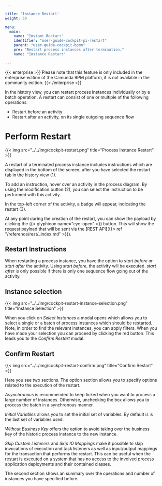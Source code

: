 ```yaml
---

title: 'Instance Restart'
weight: 50

menu:
  main:
    name: "Instant Restart"
    identifier: "user-guide-cockpit-pi-restart"
    parent: "user-guide-cockpit-bpmn"
    pre: "Restart process instances after termination."
    name: "Instance Restart"

---
```

{{< enterprise >}}
Please note that this feature is only included in the enterprise edition of the Camunda BPM platform, it is not available in the community edition.
{{< /enterprise >}}


In the history view, you can restart process instances individually or by a batch operation. A restart can consist of one or multiple of the following operations:

* Restart before an activity
* Restart after an activity, on its single outgoing sequence flow


# Perform Restart


{{< img src="../../img/cockpit-restart.png" title="Process Instance Restart" >}}

A restart of a terminated process instance includes instructions which are displayed in the bottom of the screen, after you have selected the restart tab in the history view (1).

To add an instruction, hover over an activity in the process diagram. By using the modification button (2), you can select the instruction to be performed with this activity.

In the top-left corner of the activity, a badge will appear, indicating the restart (3).

At any point during the creation of the restart, you can show the payload by clicking the {{< glyphicon name="eye-open" >}} button. This will show the request payload that will be sent via the [REST API]({{< ref "/reference/rest/_index.md" >}}).


## Restart Instructions

When restarting a process instance, you have the option to *start before* or *start after* the activity. Using *start before*, the activity will be executed. *start after* is only possible if there is only one sequence flow going out of the activity.

## Instance selection

{{< img src="../../img/cockpit-restart-instance-selection.png" title="Instance Selection" >}}

When you click on *Select Instances* a modal opens which allows you to select a single or a batch of process instances which should be restarted. Note, in order to find the relevant instances, you can apply filters. When you have made your selection you can proceed by clicking the red button. This leads you to the *Confirm Restart* modal.


## Confirm Restart

{{< img src="../../img/cockpit-restart-confirm.png" title="Confirm Restart" >}}

Here you see two sections. The option section allows you to specify options related to the execution of the restart.

*Asynchronous* is recommended to keep ticked when you want to process a large number of instances. Otherwise, unchecking the box allows you to process the batch in a synchronous manner.

*Initial Variables* allows you to set the initial set of variables. By default is is the last set of variables used.

*Without Business Key* offers the option to avoid taking over the business key of the historic process instance to the new instance.

*Skip Custom Listeners* and *Skip IO Mappings* make it possible to skip invocations of execution and task listeners as well as input/output mappings for the transaction that performs the restart. This can be useful when the restart is executed on a system that has no access to the involved process application deployments and their contained classes.

The second section shows an summary over the operations and number of instances you have specified before.



